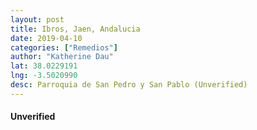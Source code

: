 ```yaml
---
layout: post
title: Ibros, Jaen, Andalucia
date: 2019-04-10
categories: ["Remedios"]
author: "Katherine Dau"
lat: 38.0229191
lng: -3.5020990
desc: Parroquia de San Pedro y San Pablo (Unverified)
---
```

#### Unverified
